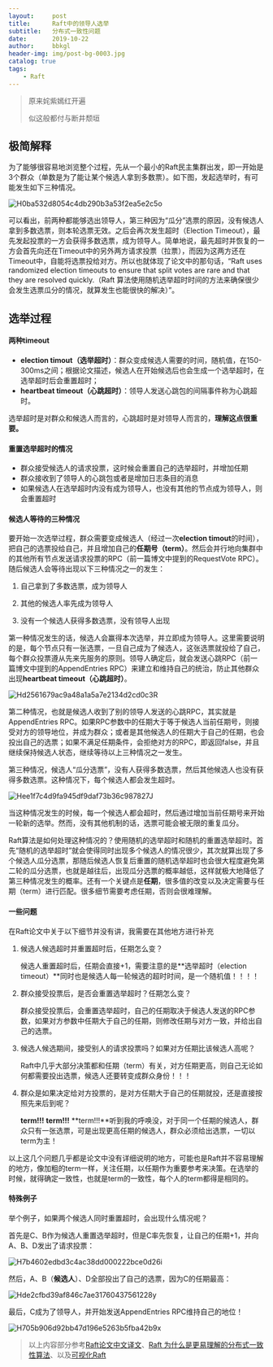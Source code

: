 ```yaml
---
layout:     post
title:      Raft中的领导人选举
subtitle:   分布式一致性问题
date:       2019-10-22
author:     bbkgl
header-img: img/post-bg-0003.jpg
catalog: true
tags:
    - Raft
---
```


>原来姹紫嫣红开遍
>
>似这般都付与断井颓垣

## 极简解释

为了能够很容易地浏览整个过程，先从一个最小的Raft民主集群出发，即一开始是3个群众（单数是为了能让某个候选人拿到多数票）。如下图，发起选举时，有可能发生如下三种情况。

![H0ba532d8054c4db290b3a53f2ea5e2c5o](../cloud_img/H0ba532d8054c4db290b3a53f2ea5e2c5o.jpg)

可以看出，前两种都能够选出领导人，第三种因为“瓜分”选票的原因，没有候选人拿到多数选票，则本轮选票无效。之后会再次发生超时（Election Timeout），最先发起投票的一方会获得多数选票，成为领导人。简单地说，最先超时并恢复的一方会首先向还在Timeout中的另外两方请求投票（拉票），而因为这两方还在Timeout中，自能将选票投给对方。所以也就体现了论文中的那句话，“Raft uses randomized election timeouts to ensure that
split votes are rare and that they are resolved quickly.（Raft 算法使用随机选举超时时间的方法来确保很少会发生选票瓜分的情况，就算发生也能很快的解决）”。

## 选举过程

#### 两种timeout

- **election timout（选举超时）**：群众变成候选人需要的时间，随机值，在150-300ms之间；根据论文描述，候选人在开始候选后也会生成一个选举超时，在选举超时后会重置超时；
- **heartbeat timeout（心跳超时）**：领导人发送心跳包的间隔事件称为心跳超时。

选举超时是对群众和候选人而言的，心跳超时是对领导人而言的，**理解这点很重要。**

#### 重置选举超时的情况

- 群众接受候选人的请求投票，这时候会重置自己的选举超时，并增加任期
- 群众接收到了领导人的心跳包或者是增加日志条目的消息
- 如果候选人在选举超时内没有成为领导人，也没有其他的节点成为领导人，则会重置超时

#### 候选人等待的三种情况

要开始一次选举过程，群众需要变成候选人（经过一次**election timout**的时间），把自己的选票投给自己，并且增加自己的**任期号（term）**。然后会并行地向集群中的其他所有节点发送请求投票的RPC（前一篇博文中提到的RequestVote RPC）。随后候选人会等待出现以下三种情况之一的发生：

1. 自己拿到了多数选票，成为领导人

2. 其他的候选人率先成为领导人

3. 没有一个候选人获得多数选票，没有领导人出现

第一种情况发生的话，候选人会赢得本次选举，并立即成为领导人。这里需要说明的是，每个节点只有一张选票，一旦自己成为了候选人，这张选票就投给了自己，每个群众投票遵从先来先服务的原则。领导人确定后，就会发送心跳RPC（前一篇博文中提到的AppendEntries RPC）来建立和维持自己的统治，防止其他群众出现**heartbeat timeout（心跳超时）**。

![Hd2561679ac9a48a1a5a7e2134d2cd0c3R](../cloud_img/Hd2561679ac9a48a1a5a7e2134d2cd0c3R.jpg)

第二种情况，也就是候选人收到了别的领导人发送的心跳RPC，其实就是AppendEntries RPC。如果RPC参数中的任期大于等于候选人当前任期号，则接受对方的领导地位，并成为群众；或者是其他候选人的任期大于自己的任期，也会投出自己的选票；如果不满足任期条件，会拒绝对方的RPC，即返回false，并且继续保持候选人状态，继续等待以上三种情况之一发生。

第三种情况，候选人“瓜分选票”，没有人获得多数选票，然后其他候选人也没有获得多数选票。这种情况下，每个候选人都会发生超时。

![Hee1f7c4d9fa945df9daf73b36c987827J](../cloud_img/Hee1f7c4d9fa945df9daf73b36c987827J.jpg)

当这种情况发生的时候，每一个候选人都会超时，然后通过增加当前任期号来开始一轮新的选举。然而，没有其他机制的话，选票可能会被无限的重复瓜分。

Raft算法是如何处理这种情况的？使用随机的选举超时和随机的重置选举超时。首先“随机的选举超时”就会使得同时出现多个候选人的情况很少，其次就算出现了多个候选人瓜分选票，那随后候选人恢复后重置的随机选举超时也会很大程度避免第二轮的瓜分选票，也就是越往后，出现瓜分选票的概率越低，这样就极大地降低了第三种情况发生的概率。还有一个关键点是**任期**，很多值的改变以及决定需要与任期（term）进行匹配。很多细节需要考虑任期，否则会很难理解。

#### 一些问题

在Raft论文中关于以下细节并没有讲，我需要在其他地方进行补充

1. 候选人候选超时并重置超时后，任期怎么变？

   候选人重置超时后，任期会直接+1，需要注意的是**选举超时（election timeout）**同时也是候选人每一轮候选的超时时间，是一个随机值！！！！

2. 群众接受投票后，是否会重置选举超时？任期怎么变？

   群众接受投票后，会重置选举超时，自己的任期取决于候选人发送的RPC参数，如果对方参数中任期大于自己的任期，则修改任期与对方一致，并给出自己的选票。

3. 候选人候选期间，接受别人的请求投票吗？如果对方任期比该候选人高呢？

   Raft中几乎大部分决策都和任期（term）有关，对方任期更高，则自己无论如何都需要投出选票，候选人还要转变成群众身份！！！

4. 群众是如果决定给对方投票的，是对方任期大于自己的任期就投，还是直接按照先来后到呢？

   **term!!!** **term!!!** **term!!!**听到我的呼唤没，对于同一个任期的候选人，群众只有一张选票，可是出现更高任期的候选人，群众必须给出选票，一切以term为主！

以上这几个问题几乎都是论文中没有详细说明的地方，可能也是Raft并不容易理解的地方，像加粗的term一样，关注任期，以任期作为重要参考来决策。在选举的时候，就得确定一致性，也就是term的一致性，每个人的term都得是相同的。

#### 特殊例子

举个例子，如果两个候选人同时重置超时，会出现什么情况呢？

首先是C、B作为候选人重置选举超时，但是C率先恢复，让自己的任期+1，并向A、B、D发出了请求投票：

![H7b4602edbd3c4ac38dd000222bce0d26i](../cloud_img/H7b4602edbd3c4ac38dd000222bce0d26i.jpg)

然后，A、B（**候选人**）、D全部投出了自己的选票，因为C的任期最高：

![Hde2cfbd39af846c7ae31760437561228y](../cloud_img/Hde2cfbd39af846c7ae31760437561228y.jpg)

最后，C成为了领导人，并开始发送AppendEntries RPC维持自己的地位！

![H705b906d92bb47d196e5263b5fba42b9x](../cloud_img/H705b906d92bb47d196e5263b5fba42b9x.jpg)

> 以上内容部分参考[Raft论文中文译文](https://github.com/maemual/raft-zh_cn/blob/master/raft-zh_cn.md)、[Raft 为什么是更易理解的分布式一致性算法](https://www.cnblogs.com/mindwind/p/5231986.html)、以及[可视化Raft](<http://thesecretlivesofdata.com/raft>)